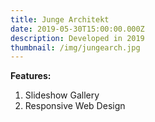 ```yaml
---
title: Junge Architekt
date: 2019-05-30T15:00:00.000Z
description: Developed in 2019
thumbnail: /img/jungearch.jpg
---
```

**Features:**

1. Slideshow Gallery
2. Responsive Web Design